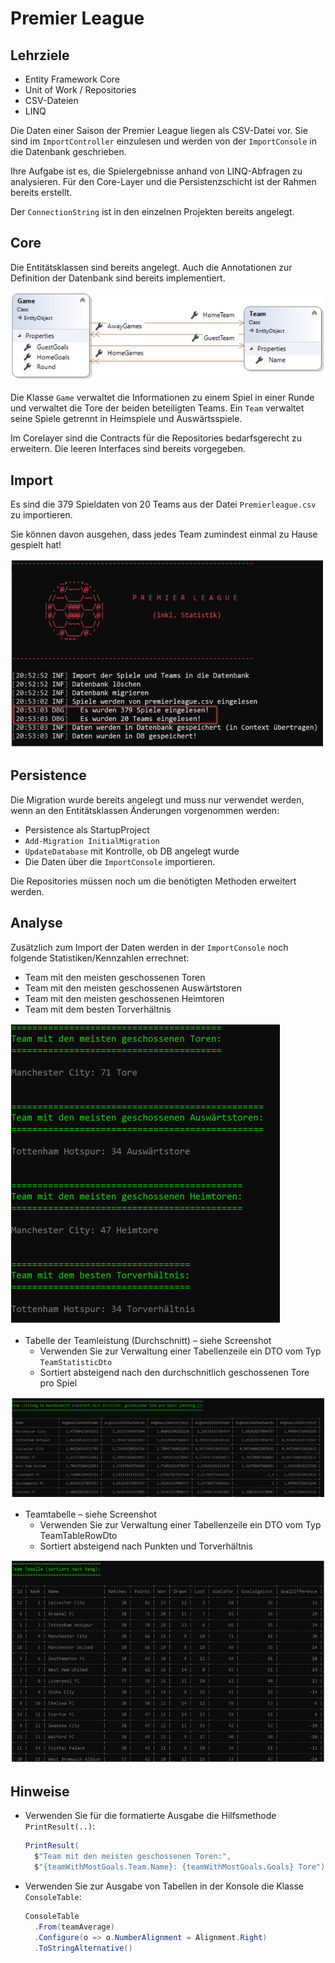 # Premier League

## Lehrziele

* Entity Framework Core
* Unit of Work / Repositories
* CSV-Dateien
* LINQ

Die Daten einer Saison der Premier League liegen als CSV-Datei vor. Sie sind im `ImportController` einzulesen und werden von der `ImportConsole` in die Datenbank geschrieben.

Ihre Aufgabe ist es, die Spielergebnisse anhand von LINQ-Abfragen zu analysieren. Für den Core-Layer und die Persistenzschicht ist der Rahmen bereits erstellt.

Der `ConnectionString` ist in den einzelnen Projekten bereits angelegt.

## Core

Die Entitätsklassen sind bereits angelegt. Auch die Annotationen zur Definition der Datenbank sind bereits implementiert.

![Klassendiagramm](./images/00_classdiagram.png)

Die Klasse `Game` verwaltet die Informationen zu einem Spiel in einer Runde und verwaltet die Tore der beiden beteiligten Teams. Ein `Team` verwaltet seine Spiele getrennt in Heimspiele und Auswärtsspiele.

Im Corelayer sind die Contracts für die Repositories bedarfsgerecht zu erweitern. Die leeren Interfaces sind bereits vorgegeben.

## Import

Es sind die 379 Spieldaten von 20 Teams aus der Datei `Premierleague.csv` zu importieren.

Sie können davon ausgehen, dass jedes Team zumindest einmal zu Hause gespielt hat!

![Logging](./images/01_logging.png)

## Persistence

Die Migration wurde bereits angelegt und muss nur verwendet werden, wenn an den Entitätsklassen Änderungen vorgenommen werden:

* Persistence als StartupProject 
* `Add-Migration InitialMigration`
* `UpdateDatabase` mit Kontrolle, ob DB angelegt wurde
* Die Daten über die `ImportConsole` importieren.

Die Repositories müssen noch um die benötigten Methoden erweitert werden.

## Analyse

Zusätzlich zum Import der Daten werden in der `ImportConsole` noch folgende Statistiken/Kennzahlen errechnet:

* Team mit den meisten geschossenen Toren
* Team mit den meisten geschossenen Auswärtstoren
* Team mit den meisten geschossenen Heimtoren
* Team mit dem besten Torverhältnis

![Statistik](./images/02_statistics.png)

* Tabelle der Teamleistung (Durchschnitt) – siehe Screenshot
   * Verwenden Sie zur Verwaltung einer Tabellenzeile ein DTO vom Typ `TeamStatisticDto`
   * Sortiert absteigend nach den durchschnitlich geschossenen Tore pro Spiel

![Statistik](./images/03_statistics.png)

* Teamtabelle – siehe Screenshot
   * Verwenden Sie zur Verwaltung einer Tabellenzeile ein DTO vom Typ TeamTableRowDto
   * Sortiert absteigend nach Punkten und Torverhältnis

![Statistik](./images/04_statistics.png)

## Hinweise

* Verwenden Sie für die formatierte Ausgabe die Hilfsmethode `PrintResult(..)`:

  ```csharp
  PrintResult(
    $"Team mit den meisten geschossenen Toren:",
    $"{teamWithMostGoals.Team.Name}: {teamWithMostGoals.Goals} Tore");
  ```

* Verwenden Sie zur Ausgabe von Tabellen in der Konsole die Klasse `ConsoleTable`:

  ```csharp
  ConsoleTable
    .From(teamAverage)
    .Configure(o => o.NumberAlignment = Alignment.Right)
    .ToStringAlternative()
  ```